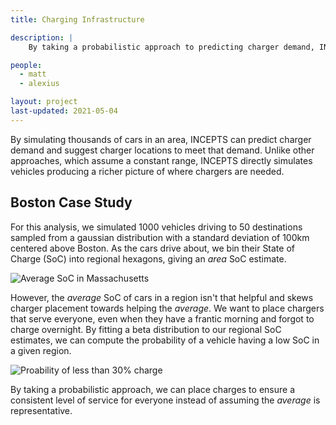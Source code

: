 ```yaml
---
title: Charging Infrastructure

description: |
    By taking a probabilistic approach to predicting charger demand, INCEPTS can place chargers cost-effectively and equitably while reducing investment costs and meeting user demand.

people:
  - matt
  - alexius

layout: project
last-updated: 2021-05-04
---
```


By simulating thousands of cars in an area, INCEPTS can predict charger demand and suggest charger locations to meet that demand. Unlike other approaches, which assume a constant range, INCEPTS directly simulates vehicles producing a richer picture of where chargers are needed.

## Boston Case Study

For this analysis, we simulated 1000 vehicles driving to 50 destinations sampled from a gaussian distribution with a standard deviation of 100km centered above Boston. As the cars drive about, we bin their State of Charge (SoC) into regional hexagons, giving an *area* SoC estimate.

<img src="{% link img/charger_placement/average_soc.png %}" alt="Average SoC in Massachusetts" class="center-medium">

However, the *average* SoC of cars in a region isn't that helpful and skews charger placement towards helping the *average*. We want to place chargers that serve everyone, even when they have a frantic morning and forgot to charge overnight. By fitting a beta distribution to our regional SoC estimates, we can compute the probability of a vehicle having a low SoC in a given region.

<img src="{% link img/charger_placement/low_soc.png %}" alt="Proability of less than 30% charge" class="center-medium">

By taking a probabilistic approach, we can place charges to ensure a consistent level of service for everyone instead of assuming the *average* is representative.
